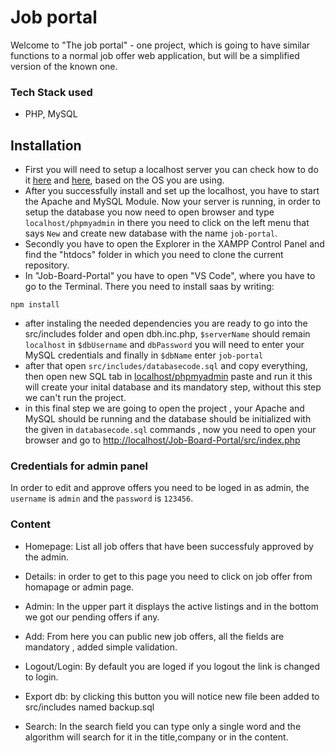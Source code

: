 # Job portal
 Welcome to "The job portal" - one project, which is going to have similar functions to a normal job offer web application, but will be a simplified version of the known one. 
 ### Tech Stack used
 - PHP, MySQL
## Installation

 - First you will need to setup a localhost server you can check how to do it [here][instalGuiWin] and [here][instalGuiLin], based on the OS you are using.
 - After you successfully install and set up the localhost, you have to start the Apache and MySQL Module. Now your server is running, in order to setup the database you now need to open browser and type `localhost/phpmyadmin` in there you need to click on the left menu that says `New` and create new database with the name `job-portal`.
 - Secondly you have to open the Explorer in the XAMPP Control Panel and find the "htdocs" folder in which you need to clone the current repository.
 - In "Job-Board-Portal" you have to open "VS Code", where you have to go to the Terminal. There you need to install saas by writing:
 ```
 npm install
 ```
 - after instaling the needed dependencies you are ready to go into the src/includes folder and open dbh.inc.php, `$serverName` should remain `localhost` in `$dbUsername` and `dbPassword` you will need to enter your MySQL credentials and finally in `$dbName` enter `job-portal`
 - after that open `src/includes/databasecode.sql` and copy everything, then open new SQL tab in [localhost/phpmyadmin][phpAdmin] paste and run it this will create your inital database and its mandatory step, without this step we can't run the project.
 - in this final step we are going to open the project , your Apache and MySQL should be running and the database should be initialized with the given in `databasecode.sql` commands , now you need to open your browser and go to [http://localhost/Job-Board-Portal/src/index.php][localhost]
 ### Credentials for admin panel
In order to edit and approve offers you need to be loged in as admin, the `username` is `admin` and the `password` is `123456`.



### Content

 - Homepage: List all job offers that have been successfuly approved by the admin.
 - Details: in order to get to this page you need to click on job offer from homapage or admin page.
 - Admin: In the upper part it displays the active listings and in the bottom we got our pending offers if any.
 - Add: From here you can public new job offers, all the fields are mandatory , added simple validation.
 - Logout/Login: By default you are loged if you logout the link is changed to login.
 - Export db: by clicking this button you will notice new file been added to src/includes named backup.sql 
 - Search: In the search field you can type only a single word and the algorithm will search for it in the title,company or in the content.
 

   [instalGuiWin]: <https://www.ionos.com/digitalguide/server/tools/xampp-tutorial-create-your-own-local-test-server/>
   [instalGuiLin]: <https://www.digitalocean.com/community/tutorials/how-to-install-linux-apache-mysql-php-lamp-stack-ubuntu-18-04>
   [localhost]: <http://localhost/job-portal/Job-Board-Portal/src/index.php>
   [phpAdmin]: <http://localhost/phpmyadmin>